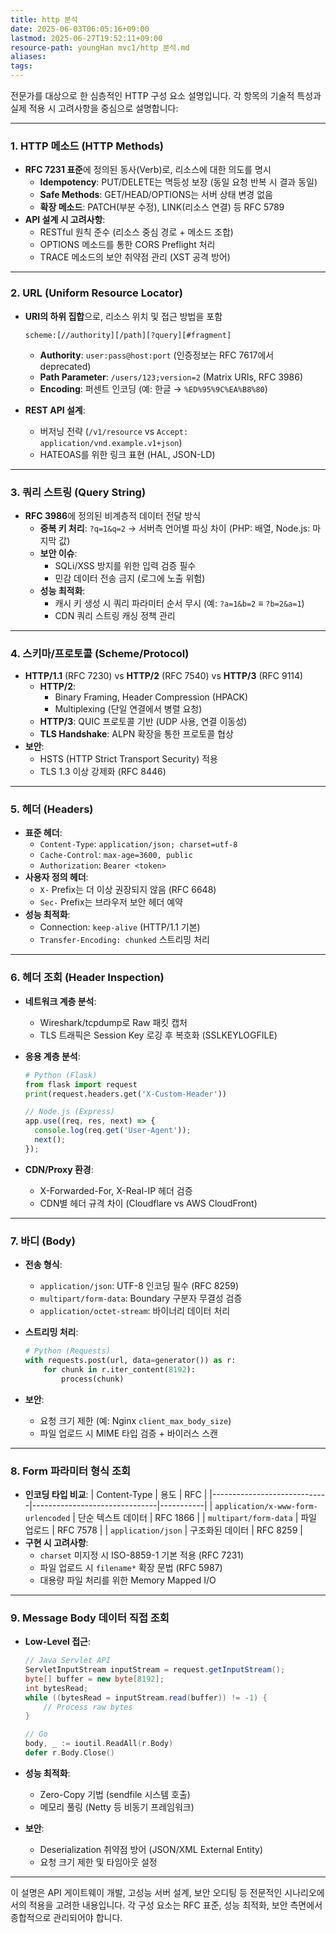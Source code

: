 ```yaml
---
title: http 분석
date: 2025-06-03T06:05:16+09:00
lastmod: 2025-06-27T19:52:11+09:00
resource-path: youngHan mvc1/http 분석.md
aliases: 
tags: 
---
```

전문가를 대상으로 한 심층적인 HTTP 구성 요소 설명입니다. 각 항목의 기술적 특성과 실제 적용 시 고려사항을 중심으로 설명합니다:

---

### 1. **HTTP 메소드 (HTTP Methods)**
- **RFC 7231 표준**에 정의된 동사(Verb)로, 리소스에 대한 의도를 명시
  - **Idempotency**: PUT/DELETE는 멱등성 보장 (동일 요청 반복 시 결과 동일)
  - **Safe Methods**: GET/HEAD/OPTIONS는 서버 상태 변경 없음
  - **확장 메소드**: PATCH(부분 수정), LINK(리소스 연결) 등 RFC 5789
- **API 설계 시 고려사항**: 
  - RESTful 원칙 준수 (리소스 중심 경로 + 메소드 조합)
  - OPTIONS 메소드를 통한 CORS Preflight 처리
  - TRACE 메소드의 보안 취약점 관리 (XST 공격 방어)

---

### 2. **URL (Uniform Resource Locator)**
- **URI의 하위 집합**으로, 리소스 위치 및 접근 방법을 포함

  ```plaintext
  scheme:[//authority][/path][?query][#fragment]
  ```

  - **Authority**: `user:pass@host:port` (인증정보는 RFC 7617에서 deprecated)
  - **Path Parameter**: `/users/123;version=2` (Matrix URIs, RFC 3986)
  - **Encoding**: 퍼센트 인코딩 (예: 한글 → `%ED%95%9C%EA%B8%80`)
- **REST API 설계**: 
  - 버저닝 전략 (`/v1/resource` vs `Accept: application/vnd.example.v1+json`)
  - HATEOAS를 위한 링크 표현 (HAL, JSON-LD)

---

### 3. **쿼리 스트링 (Query String)**
- **RFC 3986**에 정의된 비계층적 데이터 전달 방식
  - **중복 키 처리**: `?q=1&q=2` → 서버측 언어별 파싱 차이 (PHP: 배열, Node.js: 마지막 값)
  - **보안 이슈**: 
    - SQLi/XSS 방지를 위한 입력 검증 필수
    - 민감 데이터 전송 금지 (로그에 노출 위험)
  - **성능 최적화**: 
    - 캐시 키 생성 시 쿼리 파라미터 순서 무시 (예: `?a=1&b=2` ≡ `?b=2&a=1`)
    - CDN 쿼리 스트링 캐싱 정책 관리

---

### 4. **스키마/프로토콜 (Scheme/Protocol)**
- **HTTP/1.1** (RFC 7230) vs **HTTP/2** (RFC 7540) vs **HTTP/3** (RFC 9114)
  - **HTTP/2**: 
    - Binary Framing, Header Compression (HPACK)
    - Multiplexing (단일 연결에서 병렬 요청)
  - **HTTP/3**: QUIC 프로토콜 기반 (UDP 사용, 연결 이동성)
  - **TLS Handshake**: ALPN 확장을 통한 프로토콜 협상
- **보안**: 
  - HSTS (HTTP Strict Transport Security) 적용
  - TLS 1.3 이상 강제화 (RFC 8446)

---

### 5. **헤더 (Headers)**
- **표준 헤더**: 
  - `Content-Type`: `application/json; charset=utf-8`
  - `Cache-Control`: `max-age=3600, public`
  - `Authorization`: `Bearer <token>`
- **사용자 정의 헤더**: 
  - `X-` Prefix는 더 이상 권장되지 않음 (RFC 6648)
  - `Sec-` Prefix는 브라우저 보안 헤더 예약
- **성능 최적화**:
  - Connection: `keep-alive` (HTTP/1.1 기본)
  - `Transfer-Encoding: chunked` 스트리밍 처리

---

### 6. **헤더 조회 (Header Inspection)**
- **네트워크 계층 분석**:
  - Wireshark/tcpdump로 Raw 패킷 캡처
  - TLS 트래픽은 Session Key 로깅 후 복호화 (SSLKEYLOGFILE)
- **응용 계층 분석**:

  ```python
  # Python (Flask)
  from flask import request
  print(request.headers.get('X-Custom-Header'))
  ```

  ```javascript
  // Node.js (Express)
  app.use((req, res, next) => {
    console.log(req.get('User-Agent'));
    next();
  });
  ```

- **CDN/Proxy 환경**: 
  - X-Forwarded-For, X-Real-IP 헤더 검증
  - CDN별 헤더 규격 차이 (Cloudflare vs AWS CloudFront)

---

### 7. **바디 (Body)**
- **전송 형식**:
  - `application/json`: UTF-8 인코딩 필수 (RFC 8259)
  - `multipart/form-data`: Boundary 구분자 무결성 검증
  - `application/octet-stream`: 바이너리 데이터 처리
- **스트리밍 처리**:

  ```python
  # Python (Requests)
  with requests.post(url, data=generator()) as r:
      for chunk in r.iter_content(8192):
          process(chunk)
  ```

- **보안**: 
  - 요청 크기 제한 (예: Nginx `client_max_body_size`)
  - 파일 업로드 시 MIME 타입 검증 + 바이러스 스캔

---

### 8. **Form 파라미터 형식 조회**
- **인코딩 타입 비교**:
  | Content-Type                | 용도                          | RFC       |
  |-----------------------------|-------------------------------|-----------|
  | `application/x-www-form-urlencoded` | 단순 텍스트 데이터           | RFC 1866  |
  | `multipart/form-data`       | 파일 업로드                   | RFC 7578  |
  | `application/json`          | 구조화된 데이터               | RFC 8259  |
- **구현 시 고려사항**:
  - `charset` 미지정 시 ISO-8859-1 기본 적용 (RFC 7231)
  - 파일 업로드 시 `filename*` 확장 문법 (RFC 5987)
  - 대용량 파일 처리를 위한 Memory Mapped I/O

---

### 9. **Message Body 데이터 직접 조회**
- **Low-Level 접근**:

  ```java
  // Java Servlet API
  ServletInputStream inputStream = request.getInputStream();
  byte[] buffer = new byte[8192];
  int bytesRead;
  while ((bytesRead = inputStream.read(buffer)) != -1) {
      // Process raw bytes
  }
  ```

  ```go
  // Go
  body, _ := ioutil.ReadAll(r.Body)
  defer r.Body.Close()
  ```

- **성능 최적화**:
  - Zero-Copy 기법 (sendfile 시스템 호출)
  - 메모리 풀링 (Netty 등 비동기 프레임워크)
- **보안**: 
  - Deserialization 취약점 방어 (JSON/XML External Entity)
  - 요청 크기 제한 및 타임아웃 설정

---

이 설명은 API 게이트웨이 개발, 고성능 서버 설계, 보안 오디팅 등 전문적인 시나리오에서의 적용을 고려한 내용입니다. 각 구성 요소는 RFC 표준, 성능 최적화, 보안 측면에서 종합적으로 관리되어야 합니다.